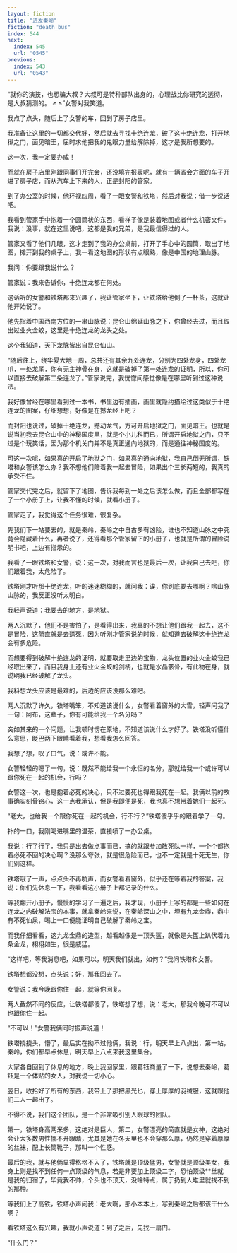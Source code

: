 ```yaml
---
layout: fiction
title: "进发秦岭"
fiction: "death_bus"
index: 544
next:
  index: 545
  url: "0545"
previous:
  index: 543
  url: "0543"
---
```

“就你的演技，也想骗大叔？大叔可是特种部队出身的，心理战比你研究的透彻，是大叔猜测的。 ≥ ≤”女警对我笑道。

我点了点头，随后上了女警的车，回到了房子店里。

我准备让这里的一切都交代好，然后就去寻找十绝连龙，破了这十绝连龙，打开地狱之门，面见暗王，届时求他把我的鬼眼力量给解除掉，这才是我所想要的。

这一次，我一定要办成！

而就在房子店里刚跟同事们开完会，还没填完报表呢，就有一辆省会方面的车子开进了房子店，而从汽车上下来的人，正是封阳的管家。

到了办公室的时候，他环视四周，看了一眼女警和铁塔，然后对我说：借一步说话吧。

我看到管家手中抱着一个圆筒状的东西，看样子像是装着地图或者什么机密文件，我说：没事，就在这里说吧，这都是我的兄弟，是我最信得过的人。

管家又看了他们几眼，这才走到了我的办公桌前，打开了手心中的圆筒，取出了地图，摊开到我的桌子上，我一看这地图的形状有点眼熟，像是中国的地理山脉。

我问：你要跟我说什么？

管家说：我来告诉你，十绝连龙都在何处。

这话听的女警和铁塔都来兴趣了，我让管家坐下，让铁塔给他倒了一杯茶，这就让他开始说了。

他先指着中国西南方位的一串山脉说：昆仑山绵延山脉之下，你曾经去过，而且取出过业火金蛟，这里是十绝连龙的龙头之处。

这个我知道，天下龙脉皆出自昆仑仙山。

“随后往上，绕华夏大地一周，总共还有其余九处连龙，分别为四处龙身，四处龙爪，一处龙尾，你有无主神骨在身，这就是破掉了第一处连龙的证明，所以，你可以直接去破解第二条连龙了。”管家说完，我恍惚间感觉像是在哪里听到过这种说法。

我好像曾经在哪里看到过一本书，书里边有插画，画里就隐约描绘过这类似于十绝连龙的图案，仔细想想，好像是在撼龙经上吧？

而封阳也说过，破掉十绝连龙，撼动龙气，方可开启地狱之门，面见暗王。也就是说当初我去昆仑山中的神秘国度里，就是个小儿科而已，所谓开启地狱之门，只不过是个玩笑话，因为那个机关门并不是真正通向地狱的，而是通往神秘国度的。

可这一次呢，如果真的开启了地狱之门，如果真的通向地狱，我自己倒无所谓，铁塔和女警该怎么办？我不想他们陪着我一起去冒险，如果出个三长两短的，我真的承受不住。

管家交代完之后，就留下了地图，告诉我每到一处之后该怎么做，而且全部都写在了一个小册子上，让我不懂的时候，就看小册子。

管家走了，我觉得这个任务很难，很复杂。

先我们下一站要去的，就是秦岭，秦岭之中自古多有凶险，谁也不知道山脉之中究竟会隐藏着什么，再者说了，还得看那个管家留下的小册子，也就是所谓的冒险说明书吧，上边有指示的。

我看了一眼铁塔和女警，说：这一次，对我而言也是最后一次，让我自己去吧，你们跟着我，太危险了。

铁塔刚才听那十绝连龙，听的迷迷糊糊的，就问我：诶，你到底要去哪啊？啥山脉山脉的，我反正没听太明白。

我轻声说道：我要去的地方，是地狱。

两人沉默了，他们不是害怕了，是看得出来，我真的不想让他们跟我一起去，这不是冒险，这简直就是去送死，因为听刚才管家说的时候，就知道去破解这十绝连龙会有多危险。

而想要得到破解十绝连龙的证明，就要取走里边的宝物，龙头位置的业火金蛟我已经取出来了，而且我身上还有业火金蛟的剑柄，也就是水晶骸骨，有此物在身，就说明我已经破解了龙头。

我料想龙头应该是最难的，后边的应该没那么难吧。

两人沉默了许久，铁塔嘴笨，不知道该说什么，女警看着窗外的大雪，轻声问我了一句：阿布，这辈子，你有可能给我一个名分吗？

突如其来的一个问题，让我顿时愣在原地，不知道该说什么才好了。铁塔没听懂什么意思，眨巴两下眼睛看着我，想看我怎么回答。

我想了想，叹了口气，说：或许不能。

女警轻轻的嗯了一句，说：既然不能给我一个永恒的名分，那就给我一个或许可以跟你死在一起的机会，行吗？

女警这一次，也是抱着必死的决心，只不过要死也得跟我死在一起。我俩以前的故事确实刻骨铭心，这一点我承认，但是我即便是死，我也真不想带着她们一起死。

“老大，也给我一个跟你死在一起的机会，行不行？”铁塔傻乎乎的跟着学了一句。

扑的一口，我刚喝进嘴里的温茶，直接喷了一办公桌。

我说：行了行了，我只是出去做点事而已，搞的就跟参加敢死队一样，一个个都抱着必死不回的决心啊？没那么夸张，就是很危险而已，也不一定就是十死无生，你们别这样。

铁塔哦了一声，点点头不再吭声，而女警看着窗外，似乎还在等着我的答案，我说：你们先休息一下，我看看这小册子上都记录的什么。

等我翻开小册子，慢慢的学习了一遍之后，我才现，小册子上写的都是一些如何在连龙之内破解法宝的本事，就拿秦岭来说，在秦岭深山之中，埋有九龙金鼎，鼎中有不死仙泉，喝上一口便能证明自己破解了秦岭之宝。

而我仔细看看，这九龙金鼎的造型，越看越像是一顶头盔，就像是头盔上趴伏着九条金龙，栩栩如生，很是威猛。

“这样吧，等我消息吧，如果可以，明天我们就出，如何？”我问铁塔和女警。

铁塔想都没想，点头说：好，那我回去了。

女警说：我今晚跟你住一起，就等你回复。

两人截然不同的反应，让铁塔都傻了，铁塔想了想，说：老大，那我今晚可不可以也跟你住一起。

“不可以！”女警我俩同时振声说道！

铁塔挠挠头，懵了，最后实在拗不过他俩，我说：行，明天早上八点出，第一站，秦岭，你们都早点休息，明天早上八点来我这里集合。

大家各自回到了休息的地方，晚上我回家里，跟葛钰商量了一下，说想去秦岭，葛钰是一个体贴的女人，对我说一切小心。

翌日，收拾好了所有的东西，我带上了那把黑光匕，穿上厚厚的羽绒服，这就跟他们二人一起出了。

不得不说，我们这个团队，是一个非常吸引别人眼球的团队。

第一，铁塔身高两米多，这绝对是巨人，第二，女警漂亮的简直就是女神，这绝对会让大多数男性挪不开眼睛，尤其是她在冬天里也不会穿那么厚，仍然是穿着厚厚的丝袜，配上长筒靴子，那叫一个性感。

最后的我，就与他俩显得格格不入了，铁塔就是顶级猛男，女警就是顶级美女，我身上则是找不到任何一点顶级的气息，若是非要加上顶级二字，恐怕顶级**丝就是我的归宿了，毕竟我不帅，个头也不顶天，没啥特点，属于扔到人堆里就找不到的那种。

等我们上了高铁，铁塔小声问我：老大啊，那小本本上，写到秦岭之后都该干什么啊？

看铁塔这么有兴趣，我就小声说道：到了之后，先找一扇门。

“什么门？”